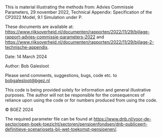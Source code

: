 This is material illustrating the methods from: Advies Commissie Parameters, 29 november 2022, Technical Appendix: Specification of the CP2022 Model, 9.1 Simulation under P.

These documents are available at:
https://www.rijksoverheid.nl/documenten/rapporten/2022/11/29/bijlage-rapport-advies-commissie-parameters-2022
and
https://www.rijksoverheid.nl/documenten/rapporten/2022/11/29/bijlage-2-technische-appendix.

Date: 14 March 2024

Author: Bob Galesloot

Please send comments, suggestions, bugs, code etc. to
bobgalesloot@bgez.nl

This code is being provided solely for information and general
illustrative purposes. The author will not be responsible for the
consequences of reliance upon using the code or for numbers produced
from using the code.

© BGEZ 2024

The required parameter file can be found at
https://www.dnb.nl/voor-de-sector/open-boek-toezicht/sectoren/pensioenfondsen/dnb-publiceert-definitieve-scenariosets-bij-wet-toekomst-pensioenen/.
